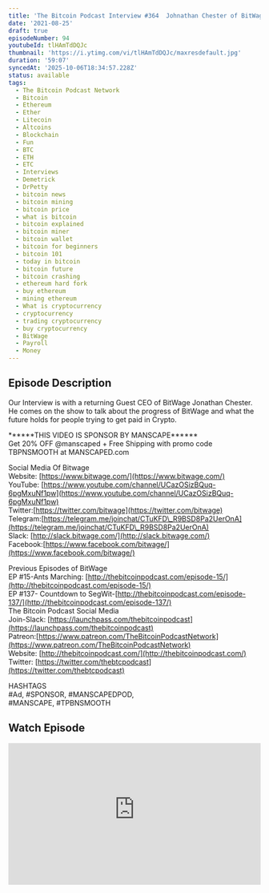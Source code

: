 ```yaml
---
title: 'The Bitcoin Podcast Interview #364  Johnathan Chester of BitWage'
date: '2021-08-25'
draft: true
episodeNumber: 94
youtubeId: tlHAmTdDQJc
thumbnail: 'https://i.ytimg.com/vi/tlHAmTdDQJc/maxresdefault.jpg'
duration: '59:07'
syncedAt: '2025-10-06T18:34:57.228Z'
status: available
tags:
  - The Bitcoin Podcast Network
  - Bitcoin
  - Ethereum
  - Ether
  - Litecoin
  - Altcoins
  - Blockchain
  - Fun
  - BTC
  - ETH
  - ETC
  - Interviews
  - Demetrick
  - DrPetty
  - bitcoin news
  - bitcoin mining
  - bitcoin price
  - what is bitcoin
  - bitcoin explained
  - bitcoin miner
  - bitcoin wallet
  - bitcoin for beginners
  - bitcoin 101
  - today in bitcoin
  - bitcoin future
  - bitcoin crashing
  - ethereum hard fork
  - buy ethereum
  - mining ethereum
  - What is cryptocurrency
  - cryptocurrency
  - trading cryptocurrency
  - buy cryptocurrency
  - BitWage
  - Payroll
  - Money
---
```

## Episode Description

Our Interview is with a returning Guest CEO of BitWage Jonathan Chester. He comes on the show to talk about the progress of BitWage and what the future holds for people trying to get paid in Crypto.   
   
\*\*\*\*\*\*THIS VIDEO IS SPONSOR BY MANSCAPE\*\*\*\*\*\*   
Get 20% OFF @manscaped + Free Shipping with promo code TBPNSMOOTH at MANSCAPED.com   
  
Social Media Of Bitwage  
Website: [https://www.bitwage.com/](https://www.bitwage.com/)  
YouTube: [https://www.youtube.com/channel/UCazOSizBQuq-6pgMxuNf1pw](https://www.youtube.com/channel/UCazOSizBQuq-6pgMxuNf1pw)  
Twitter:[https://twitter.com/bitwage](https://twitter.com/bitwage)  
Telegram:[https://telegram.me/joinchat/CTuKFD\_R9BSD8Pa2UerOnA](https://telegram.me/joinchat/CTuKFD\_R9BSD8Pa2UerOnA)  
Slack: [http://slack.bitwage.com/](http://slack.bitwage.com/)  
Facebook:[https://www.facebook.com/bitwage/](https://www.facebook.com/bitwage/)  
  
Previous Episodes of BitWage  
EP #15-Ants Marching: [http://thebitcoinpodcast.com/episode-15/](http://thebitcoinpodcast.com/episode-15/)  
EP #137- Countdown to SegWit-[http://thebitcoinpodcast.com/episode-137/](http://thebitcoinpodcast.com/episode-137/)  
The Bitcoin Podcast Social Media  
Join-Slack: [https://launchpass.com/thebitcoinpodcast](https://launchpass.com/thebitcoinpodcast)  
Patreon:[https://www.patreon.com/TheBitcoinPodcastNetwork](https://www.patreon.com/TheBitcoinPodcastNetwork)  
Website: [http://thebitcoinpodcast.com/](http://thebitcoinpodcast.com/)  
Twitter: [https://twitter.com/thebtcpodcast](https://twitter.com/thebtcpodcast)  
  
  
HASHTAGS  
#Ad, #SPONSOR, #MANSCAPEDPOD,  
#MANSCAPE, #TPBNSMOOTH

## Watch Episode

<div style="position: relative; padding-bottom: 56.25%; height: 0; overflow: hidden;">
  <iframe
    src="https://www.youtube-nocookie.com/embed/tlHAmTdDQJc"
    style="position: absolute; top: 0; left: 0; width: 100%; height: 100%;"
    frameborder="0"
    allow="accelerometer; autoplay; clipboard-write; encrypted-media; gyroscope; picture-in-picture"
    allowfullscreen
  ></iframe>
</div>

